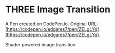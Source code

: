 # THREE Image Transition

A Pen created on CodePen.io. Original URL: [https://codepen.io/edgares7/pen/ZELgLYq](https://codepen.io/edgares7/pen/ZELgLYq).

Shader powered image transition
